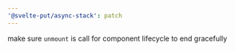 ```yaml
---
'@svelte-put/async-stack': patch
---
```


make sure `unmount` is call for component lifecycle to end gracefully
